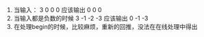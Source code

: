 1. 当输入：
3
0 0 0
应该输出 0 0 0
2. 当输入都是负数的时候
3
-1 -2 -3
应该输出 0 -1 -3
3. 在处理begin的时候，比较麻烦，重新的回推，没法在在线处理中得出